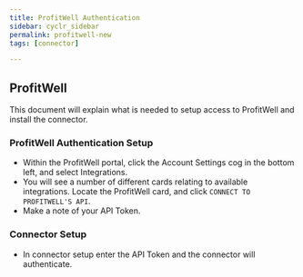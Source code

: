 ```yaml
---
title: ProfitWell Authentication
sidebar: cyclr_sidebar
permalink: profitwell-new
tags: [connector]

---
```


## ProfitWell ##

This document will explain what is needed to setup access to ProfitWell and install the connector.

### ProfitWell Authentication Setup ###
 * Within the ProfitWell portal, click the Account Settings cog in the bottom left, and select Integrations.
 * You will see a number of different cards relating to available integrations.  Locate the ProfitWell card, and click ``CONNECT TO PROFITWELL'S API``.
 * Make a note of your API Token.


### Connector Setup ###
 * In connector setup enter the API Token and the connector will authenticate.
